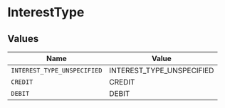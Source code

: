 # InterestType


## Values

| Name                        | Value                       |
| --------------------------- | --------------------------- |
| `INTEREST_TYPE_UNSPECIFIED` | INTEREST_TYPE_UNSPECIFIED   |
| `CREDIT`                    | CREDIT                      |
| `DEBIT`                     | DEBIT                       |